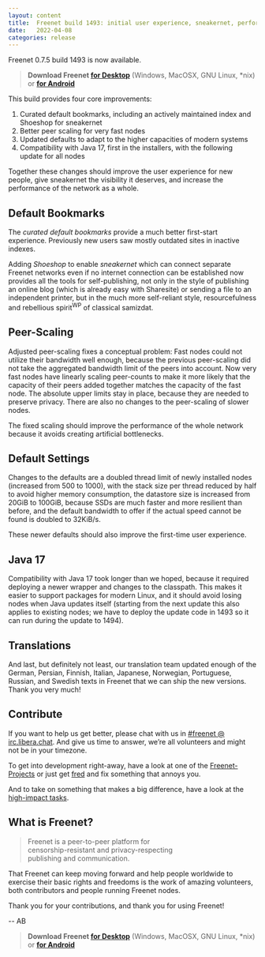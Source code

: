 ```yaml
---
layout: content
title:  Freenet build 1493: initial user experience, sneakernet, performance
date:   2022-04-08
categories: release
---
```

Freenet 0.7.5 build 1493 is now available.

> **Download Freenet [for Desktop][download page]** (Windows, MacOSX, GNU Linux, *nix) or **[for Android](https://freenet-mobile.github.io/app/)**


This build provides four core improvements:

1. Curated default bookmarks,
   including an actively maintained index and Shoeshop for sneakernet
2. Better peer scaling for very fast nodes 
3. Updated defaults to adapt to the higher capacities of modern systems
4. Compatibility with Java 17, first in the installers, with the
   following update for all nodes

Together these changes should improve the user experience for new
people, give sneakernet the visibility it deserves, and increase the
performance of the network as a whole.


## Default Bookmarks

The *curated default bookmarks* provide a much better first-start 
experience. Previously new users saw mostly outdated sites in 
inactive indexes.

Adding *Shoeshop* to enable *sneakernet* which can connect separate 
Freenet networks even if no internet connection can be established 
now provides all the tools for self-publishing, not only in the 
style of publishing an online blog (which is already easy with 
Sharesite) or sending a file to an independent printer, but in the 
much more self-reliant style, resourcefulness and rebellious spirit<sup>WP</sup> 
of classical samizdat.


## Peer-Scaling

Adjusted peer-scaling fixes a conceptual problem: Fast nodes could 
not utilize their bandwidth well enough, because the previous 
peer-scaling did not take the aggregated bandwidth limit of the 
peers into account. Now very fast nodes have linearly scaling 
peer-counts to make it more likely that the capacity of their peers 
added together matches the capacity of the fast node. The absolute 
upper limits stay in place, because they are needed to preserve 
privacy. There are also no changes to the peer-scaling of slower 
nodes.

The fixed scaling should improve the performance of the whole 
network because it avoids creating artificial bottlenecks.


## Default Settings

Changes to the defaults are a doubled thread limit of newly 
installed nodes (increased from 500 to 1000), with the stack size 
per thread reduced by half to avoid higher memory consumption, the 
datastore size is increased from 20GiB to 100GiB, because SSDs are 
much faster and more resilient than before, and the default 
bandwidth to offer if the actual speed cannot be found is doubled 
to 32KiB/s.

These newer defaults should also improve the first-time user 
experience.


## Java 17

Compatibility with Java 17 took longer than we hoped, because it 
required deploying a newer wrapper and changes to the classpath. 
This makes it easier to support packages for modern Linux, and it 
should avoid losing nodes when Java updates itself (starting from 
the next update this also applies to existing nodes; we have to 
deploy the update code in 1493 so it can run during the update to 
1494).


## Translations

And last, but definitely not least, our translation team
updated enough of the German, Persian, Finnish, 
Italian, Japanese, Norwegian, Portuguese, Russian, and Swedish 
texts in Freenet that we can ship the new versions. Thank you 
very much!


## Contribute

If you want to help us get better, please chat with us in <a href="https://web.libera.chat/?nick=FollowRabbit|?#freenet" id="chatlink" class="btn button-custom btn-custom-two">#freenet @ irc.libera.chat</a>. And give us time to answer, we’re all volunteers and might not be in your timezone.

To get into development right-away, have a look at one of the [Freenet-Projects](https://github.com/freenet/wiki/wiki/Projects) or just get [fred](https://github.com/freenet/fred) and fix something that annoys you.

And to take on something that makes a big difference, have a look at the [high-impact tasks](https://github.com/freenet/wiki/wiki/High-Impact-tasks).


## What is Freenet?

> Freenet is a peer-to-peer platform for  
> censorship-resistant and privacy-respecting  
> publishing and communication.


That Freenet can keep moving forward and help people worldwide to 
exercise their basic rights and freedoms is the work of amazing 
volunteers, both contributors and people running Freenet nodes. 

Thank you for your contributions, and thank you for using Freenet!


\-- AB


> **Download Freenet [for Desktop][download page]** (Windows, MacOSX, GNU Linux, *nix) or **[for Android](https://freenet-mobile.github.io/app/)**



[releasetag1493]: https://github.com/freenet/fred/releases/tag/build01493
[download page]: pages/download.html
